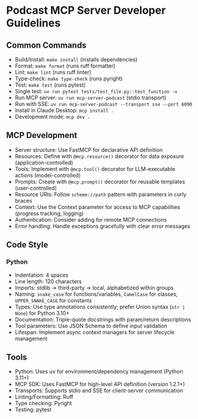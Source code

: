 # Podcast MCP Server Developer Guidelines

## Common Commands
* Build/Install: `make install` (installs dependencies)
* Format: `make format` (runs ruff formatter)
* Lint: `make lint` (runs ruff linter)
* Type-check: `make type-check` (runs pyright)
* Test: `make test` (runs pytest)
* Single test: `uv run pytest tests/test_file.py::test_function -v`
* Run MCP server: `uv run mcp-server-podcast` (stdio transport)
* Run with SSE: `uv run mcp-server-podcast --transport sse --port 6090`
* Install in Claude Desktop: `mcp install .`
* Development mode: `mcp dev .`

## MCP Development
* Server structure: Use FastMCP for declarative API definition
* Resources: Define with `@mcp.resource()` decorator for data exposure (application-controlled)
* Tools: Implement with `@mcp.tool()` decorator for LLM-executable actions (model-controlled)
* Prompts: Create with `@mcp.prompt()` decorator for reusable templates (user-controlled)
* Resource URIs: Follow `scheme://path` pattern with parameters in curly braces
* Context: Use the Context parameter for access to MCP capabilities (progress tracking, logging)
* Authentication: Consider adding for remote MCP connections
* Error handling: Handle exceptions gracefully with clear error messages

## Code Style
### Python
* Indentation: 4 spaces
* Line length: 120 characters
* Imports: stdlib → third-party → local, alphabetized within groups
* Naming: `snake_case` for functions/variables, `CamelCase` for classes, `UPPER_SNAKE_CASE` for constants
* Types: Use type annotations consistently; prefer Union syntax (`str | None`) for Python 3.10+
* Documentation: Triple-quote docstrings with param/return descriptions
* Tool parameters: Use JSON Schema to define input validation
* Lifespan: Implement async context managers for server lifecycle management

## Tools
* Python: Uses uv for environment/dependency management (Python 3.11+)
* MCP SDK: Uses FastMCP for high-level API definition (version 1.2.1+)
* Transports: Supports stdio and SSE for client-server communication
* Linting/Formatting: Ruff
* Type checking: Pyright
* Testing: pytest